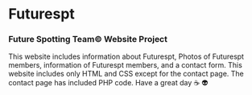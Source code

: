 # Futurespt
### Future Spotting Team© Website Project

This website includes information about Futurespt, Photos of Futurespt members, information of Futurespt members, and a contact form.
This website includes only HTML and CSS except for the contact page. The contact page has included PHP code. Have a great day :coffee: :alien:
